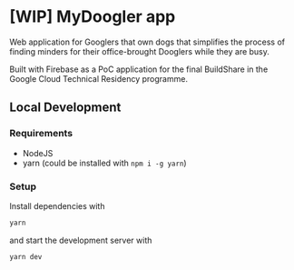 # [WIP] MyDoogler app

Web application for Googlers that own dogs that simplifies the process of
finding minders for their office-brought Dooglers while they are busy.

Built with Firebase as a PoC application for the final BuildShare in the Google
Cloud Technical Residency programme.

## Local Development

### Requirements

- NodeJS
- yarn (could be installed with `npm i -g yarn`)

### Setup

Install dependencies with

```bash
yarn
```

and start the development server with

```bash
yarn dev
```
